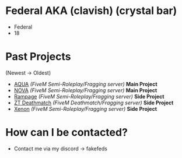 # Federal AKA (clavish) (crystal bar)

- Federal
- 18

# Past Projects

(Newest -> Oldest)

- [AQUA](https://discord.gg/aqua5m) *(FiveM Semi-Roleplay/Fragging server)* **Main Project**
- [NOVA](https://discord.gg/nova5m) *(FiveM Semi-Roleplay/Fragging server)* **Main Project**
- [Rampage](https://discord.gg/rampage) *(FiveM Semi-Roleplay/Fragging server)* **Side Project**
- [ZT Deathmatch](https://discord.gg/8FRtaAwQ9D) *(FiveM Deathmatch/Fragging server)* **Side Project**
- [Xenon](https://discord.gg/xenon5m) *(FiveM Semi-Roleplay/Fragging server)* **Side Project**

# How can I be contacted?

- Contact me via my discord -> fakefeds

